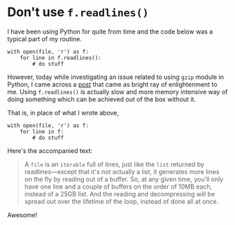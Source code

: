 # Don't use `f.readlines()`

I have been using Python for quite from time and the code below was a typical
part of my routine.

```
with open(file, 'r') as f:
    for line in f.readlines():
        # do stuff
```

However, today while investigating an issue related to using `gzip` module in
Python, I came across a [post](http://stackoverflow.com/questions/14655982/cleaner-way-to-read-gunzip-a-huge-file-in-python) that came as bright ray of enlightenment to me.
Using `f.readlines()` is actually slow and more memory intensive way of doing
something which can be achieved out of the box without it.

That is, in place of what I wrote above,

```
with open(file, 'r') as f:
    for line in f:
        # do stuff
```

Here's the accompanied text:

> A `file` is an `iterable` full of lines, just like the `list` returned by
> readlines—except that it's not actually a list, it generates more lines on
> the fly by reading out of a buffer. So, at any given time, you'll only have
> one line and a couple of buffers on the order of 10MB each, instead of a 25GB
> list. And the reading and decompressing will be spread out over the lifetime
> of the loop, instead of done all at once.


Awesome!
